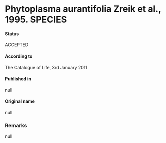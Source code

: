Phytoplasma aurantifolia Zreik et al., 1995. SPECIES
=======

#### Status
ACCEPTED

#### According to
The Catalogue of Life, 3rd January 2011

#### Published in
null

#### Original name
null

### Remarks
null